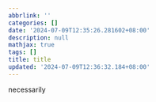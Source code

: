 ```yaml
---
abbrlink: ''
categories: []
date: '2024-07-09T12:35:26.281602+08:00'
description: null
mathjax: true
tags: []
title: title
updated: '2024-07-09T12:36:32.184+08:00'
---
```

necessarily
